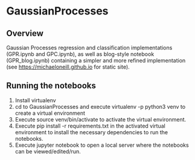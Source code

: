 # GaussianProcesses

## Overview

Gaussian Processes regression and classification implementations (GPR.ipynb and GPC.ipynb), as well as blog-style notebook (GPR_blog.ipynb) containing a simpler and more refined implementation (see https://michaeloneill.github.io for static site).

## Running the notebooks

1. Install virtualenv
1. cd to GaussianProcesses and execute virtualenv -p python3 venv to create a virtual environment
2. Execute source venv/bin/activate to activate the virtual environment.
3. Execute  pip install -r  requirements.txt in the activated virtual environment to install the necessary dependencies to run the notebooks.
4. Execute jupyter notebook to open a local server where the notebooks can be viewed/edited/run.